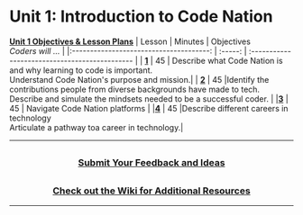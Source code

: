 # Unit 1: Introduction to Code Nation
[**Unit 1  Objectives & Lesson Plans**](https://docs.google.com/document/d/1pSDV5CKfmf3kB4Rw_GbSB8rMscBs5fzBJybm8dire98/edit)
|                                                    Lesson                                                     | Minutes | Objectives <br> _Coders will ..._            |
|:--------------------------------------: | :-----: | :--------------------------------------------- |
| [**1**](https://docs.google.com/presentation/d/1kBFi_lpbn7cwXST9xK5piC3k9W_0WZVuAbkw-_yjKA0/edit#slide=id.g1304dd2c97a_0_0) |   45    | Describe what Code Nation is and why learning to code is important. </br>Understand Code Nation's purpose and mission.| 
| [**2**](https://docs.google.com/presentation/d/1o50AjezzdPBMEK000o1_92XAGR_qn5X8zGMvRmUBUt4/edit#slide=id.g130508ec6b4_0_1817) |   45    |Identify the contributions people from diverse backgrounds have made to tech.</br> Describe and simulate the mindsets needed to be a successful coder.  |
|[**3**](https://docs.google.com/presentation/d/1XYQerauSMwqzJ8ElT4J9syqFlimE91ofyWR_Hoh8yiU/edit#slide=id.g131acc1d528_0_294) |   45    |    Navigate Code Nation platforms |
|[**4**](https://docs.google.com/presentation/d/1DbaICqbN61BFF6Vko3ado9iwh_kB8pjS8vrxHV7qtDE/edit#slide=id.g131a76fc9c3_0_0) |   45    |Describe different careers in technology </br>Articulate a pathway toa career in technology.|

---
## <h3 align="center"><a href="https://docs.google.com/forms/d/e/1FAIpQLSeQPPd3u1y_vV9426DjRjgzQHrzsMAIbdsGCxEU5uRj3bTleQ/viewform">Submit Your Feedback and Ideas</a></h3>

## <h3 align="center"><a href="https://github.com/itscodenation/curriculum-21-22/wiki">Check out the Wiki for Additional Resources</a></h3>

---
